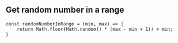 ## Get random number in a range

    const randomNumberInRange = (min, max) => {
        return Math.floor(Math.random() * (max - min + 1)) + min;
    }
